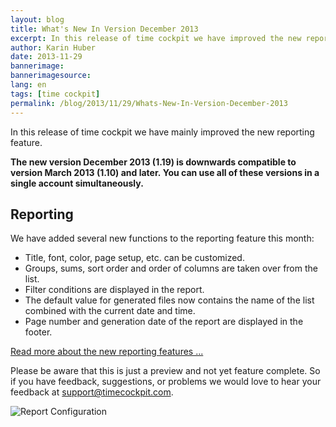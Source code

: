 ```yaml
---
layout: blog
title: What's New In Version December 2013
excerpt: In this release of time cockpit we have improved the new reporting features.
author: Karin Huber
date: 2013-11-29
bannerimage: 
bannerimagesource: 
lang: en
tags: [time cockpit]
permalink: /blog/2013/11/29/Whats-New-In-Version-December-2013
---
```


<p>In this release of time cockpit we have mainly improved the new reporting feature.</p><p>
  <strong>The new version December 2013 (1.19) is downwards compatible to version March 2013 (1.10) and later. You can use all of these versions in a single account simultaneously.</strong>
</p><h2>Reporting</h2><p>We have added several new functions to the reporting feature this month:</p><ul>
  <li>Title, font, color, page setup, etc. can be customized.</li>
  <li>Groups, sums, sort order and order of columns are taken over from the list.</li>
  <li>Filter conditions are displayed in the report.</li>
  <li>The default value for generated files now contains the name of the list combined with the current date and time.</li>
  <li>Page number and generation date of the report are displayed in the footer.</li>
</ul><p>
  <a href="http://www.timecockpit.com/blog/2013/11/27/Reporting-Preview-Improvements" title="New Reporting Features in Time Cockpit">Read more about the new reporting features ...</a>
</p><p class="showcase">Please be aware that this is just a preview and not yet feature complete. So if you have feedback, suggestions, or problems we would love to hear your feedback at <a href="mailto:support@timecockpit.com">support@timecockpit.com</a>.</p><p>
  <img src="{{site.baseurl}}/content/images/blog/2013/11/Reporting/ReporingConfigurationSmall.png" alt="Report Configuration" title="Report Configuration" />
</p>